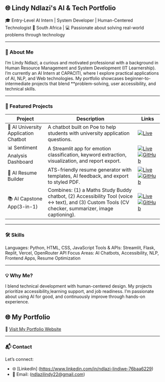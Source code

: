 ## 🌐 Lindy Ndlazi's AI & Tech Portfolio

🎓 Entry-Level AI Intern | System Developer | Human-Centered Technologist
📍 South Africa | 💻 Passionate about solving real-world problems through technology

---

### 🧠 About Me

I’m Lindy Ndlazi, a curious and motivated professional with a background in Human Resource Management and System Development (IT Learnership). I’m currently an AI Intern at CAPACITI, where I explore practical applications of AI, NLP, and Web technologies. My portfolio showcases beginner-to-intermediate projects that blend **problem-solving, user accessibility, and technical skills.

---

### 🚀 Featured Projects

| Project                                  | Description                                                                                                                                        | Links                                                                                                                                                                                                                                                                                                                 |
| ---------------------------------------- | -------------------------------------------------------------------------------------------------------------------------------------------------- | --------------------------------------------------------------------------------------------------------------------------------------------------------------------------------------------------------------------------------------------------------------------------------------------------------------------- |
| 🧠 AI University Application Chatbot | A chatbot built on Poe to help students with university application questions.                                                                     | [![Live](https://img.shields.io/badge/💬_Try_on_Poe-0088cc?style=for-the-badge\&logo=poe)](https://poe.com/uni_apply_bot)                                                                                                                                                                                             |
| 📊 Sentiment Analysis Dashboard      | A Streamlit app for emotion classification, keyword extraction, visualization, and report export.                                                  | [![Live](https://img.shields.io/badge/🔗_Live_App-brightgreen?style=for-the-badge\&logo=streamlit)](https://sentimentdashboard2-48pmkpdk6zxouxnqyfsttg.streamlit.app/) [![GitHub](https://img.shields.io/badge/📁_GitHub_Repo-000?style=for-the-badge\&logo=github)](https://github.com/Lindy084/sentiment_dashboard) |
| 📝 AI Resume Builder                | ATS-friendly resume generator with templates, AI feedback, and export to styled PDF.                                                               | [![Live](https://img.shields.io/badge/🚀_Vercel_Demo-black?style=for-the-badge\&logo=vercel)](https://ai-resume-builder-e419.vercel.app/) [![GitHub](https://img.shields.io/badge/📁_GitHub_Repo-000?style=for-the-badge\&logo=github)](https://github.com/Lindy084/ai_resume_builder)                                |
| 📚 AI Capstone App(3-in-1)       | Combines: (1) a Maths Study Buddy chatbot, (2) Accessibility Tool (voice ↔ text), and (3) Custom Tools (CV checker, summarizer, image captioning). | [![Live](https://img.shields.io/badge/🌍_Render_App-blue?style=for-the-badge\&logo=render)](https://ai-capstone-app-1.onrender.com/) [![GitHub](https://img.shields.io/badge/📁_GitHub_Repo-000?style=for-the-badge\&logo=github)](https://github.com/Lindy084/AI_Capstone_Project)                                   |

---

### 🛠️ Skills

Languages: Python, HTML, CSS, JavaScript
Tools & APIs: Streamlit, Flask, Replit, Vercel, OpenRouter API
Focus Areas: AI Chatbots, Accessibility, NLP, Frontend Apps, Resume Optimization

---

### 💡 Why Me?

 I blend technical development with human-centered design.
 My projects prioritize accessibility,learning support, and job readiness.
 I’m passionate about using AI for good, and continuously improve through hands-on experience.
 

 ## 🌐 My Portfolio
 
 
🔗 [Visit My Portfolio Website](https://lindiwe-portfolio.vercel.app/)
 

---

### 📬 Contact

Let’s connect:

* 🌐 [LinkedIn] (https://www.linkedin.com/in/ndlazi-lindiwe-76baa6229) 
* 📧 Email: (ndlazilindy22@gmail.com)


